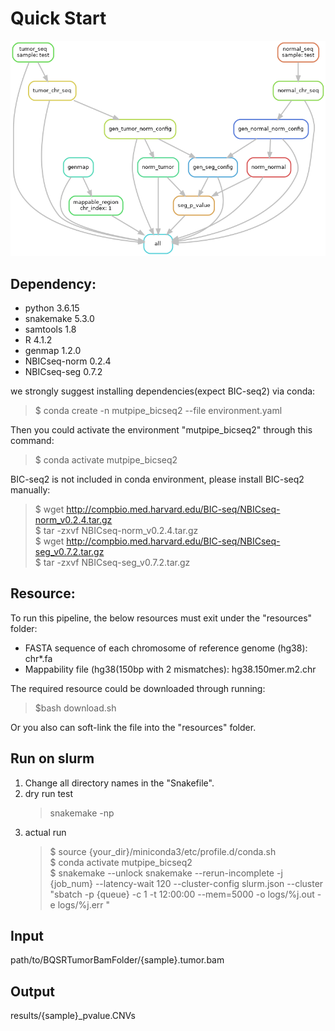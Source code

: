 # Quick Start 
![avatar](https://github.com/douymLab/mutpipe/blob/main/BIC_SEQ2/dag.png)
## Dependency:  
- python 3.6.15
- snakemake 5.3.0
- samtools 1.8
- R 4.1.2
- genmap 1.2.0
- NBICseq-norm 0.2.4
- NBICseq-seg 0.7.2

we strongly suggest installing dependencies(expect BIC-seq2) via conda:

  > $ conda create -n mutpipe_bicseq2 --file environment.yaml

Then you could activate the environment "mutpipe_bicseq2" through this command:
 
  > $ conda activate mutpipe_bicseq2

BIC-seq2 is not included in conda environment, please install BIC-seq2 manually:

  > $ wget http://compbio.med.harvard.edu/BIC-seq/NBICseq-norm_v0.2.4.tar.gz   
  > $ tar -zxvf NBICseq-norm_v0.2.4.tar.gz   
  > $ wget http://compbio.med.harvard.edu/BIC-seq/NBICseq-seg_v0.7.2.tar.gz   
  > $ tar -zxvf NBICseq-seg_v0.7.2.tar.gz   

## Resource:
To run this pipeline, the below resources must exit under the "resources" folder:
- FASTA sequence of each chromosome of reference genome (hg38): chr*.fa
- Mappability file (hg38(150bp with 2 mismatches): hg38.150mer.m2.chr

The required resource could be downloaded through running:

> $bash download.sh

 Or you also can soft-link the file into the "resources" folder.

## Run on slurm

1. Change all directory names in the "Snakefile".
2. dry run test
    > snakemake -np
3. actual run
    > \$ source {your_dir}/miniconda3/etc/profile.d/conda.sh  
    > \$ conda activate mutpipe_bicseq2  
    > \$ snakemake --unlock snakemake --rerun-incomplete -j {job_num} --latency-wait 120 --cluster-config slurm.json --cluster "sbatch -p {queue} -c 1 -t 12:00:00 --mem=5000 -o logs/%j.out -e logs/%j.err "

## Input
path/to/BQSRTumorBamFolder/{sample}.tumor.bam
## Output
results/{sample}_pvalue.CNVs
